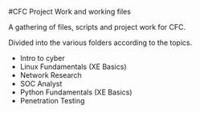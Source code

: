 #CFC Project Work and working files

A gathering of files, scripts and project work for CFC.

Divided into the various folders according to the topics.

- Intro to cyber
- Linux Fundamentals (XE Basics)
- Network Research
- SOC Analyst
- Python Fundamentals (XE Basics)
- Penetration Testing
